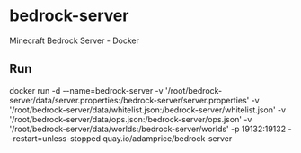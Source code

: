 # bedrock-server
Minecraft Bedrock Server - Docker


## Run

docker run -d --name=bedrock-server    -v '/root/bedrock-server/data/server.properties:/bedrock-server/server.properties'    -v '/root/bedrock-server/data/whitelist.json:/bedrock-server/whitelist.json'    -v '/root/bedrock-server/data/ops.json:/bedrock-server/ops.json'    -v '/root/bedrock-server/data/worlds:/bedrock-server/worlds'    -p 19132:19132    --restart=unless-stopped    quay.io/adamprice/bedrock-server
